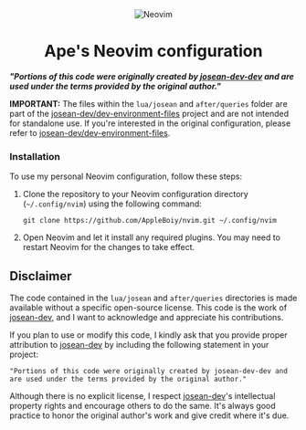 <div align="center">
  <img src="https://raw.githubusercontent.com/neovim/neovim.github.io/master/logos/neovim-logo-300x87.png" alt="Neovim">
    <h1>Ape's Neovim configuration</>

</div>

_**"Portions of this code were originally created by [josean-dev-dev][josean-dev] and are used under the terms provided by the original author."**_

**IMPORTANT:** The files within the `lua/josean` and `after/queries` folder are part of the [josean-dev/dev-environment-files](https://github.com/josean-dev/dev-environment-files) project and are not intended for standalone use. If you're interested in the original configuration, please refer to [josean-dev/dev-environment-files](https://github.com/josean-dev/dev-environment-files).

### Installation

To use my personal Neovim configuration, follow these steps:

1. Clone the repository to your Neovim configuration directory (`~/.config/nvim`) using the following command:

    ```shell
    git clone https://github.com/AppleBoiy/nvim.git ~/.config/nvim
    ```

2. Open Neovim and let it install any required plugins. You may need to restart Neovim for the changes to take effect.

## Disclaimer

The code contained in the `lua/josean` and `after/queries` directories is made available without a specific open-source license. This code is the work of [josean-dev][josean-dev], and I want to acknowledge and appreciate his contributions.

If you plan to use or modify this code, I kindly ask that you provide proper attribution to [josean-dev][josean-dev] by including the following statement in your project:

```text
"Portions of this code were originally created by josean-dev-dev and are used under the terms provided by the original author."
```

Although there is no explicit license, I respect [josean-dev][josean-dev]'s intellectual property rights and encourage others to do the same. It's always good practice to honor the original author's work and give credit where it's due.

[josean-dev]: https://github.com/josean-dev-dev
